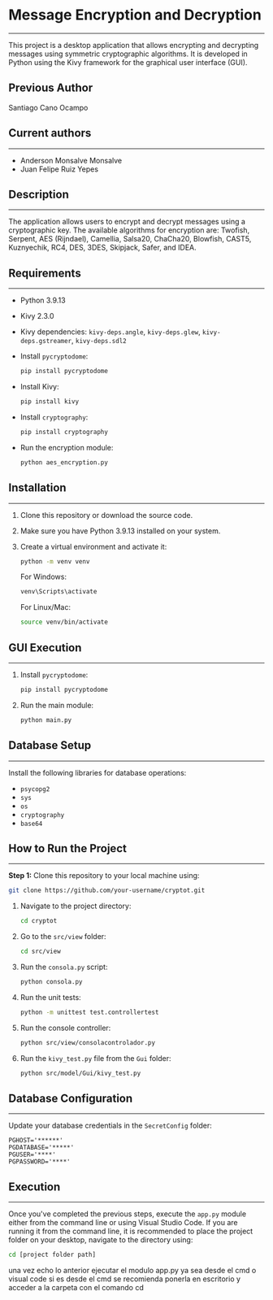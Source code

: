 # Message Encryption and Decryption
____________________________  
This project is a desktop application that allows encrypting and decrypting messages using symmetric cryptographic algorithms. It is developed in Python using the Kivy framework for the graphical user interface (GUI).
## Previous Author
Santiago Cano Ocampo


## Current authors
____________________________  
- Anderson Monsalve Monsalve  
- Juan Felipe Ruiz Yepes  

## Description
____________________________  
The application allows users to encrypt and decrypt messages using a cryptographic key. The available algorithms for encryption are: Twofish, Serpent, AES (Rijndael), Camellia, Salsa20, ChaCha20, Blowfish, CAST5, Kuznyechik, RC4, DES, 3DES, Skipjack, Safer, and IDEA.

## Requirements
____________________________  
- Python 3.9.13  
- Kivy 2.3.0  
- Kivy dependencies: `kivy-deps.angle`, `kivy-deps.glew`, `kivy-deps.gstreamer`, `kivy-deps.sdl2`  
- Install `pycryptodome`:

  ```bash
  pip install pycryptodome
  ```

- Install Kivy:

  ```bash
  pip install kivy
  ```

- Install `cryptography`:

  ```bash
  pip install cryptography
  ```

- Run the encryption module:

  ```bash
  python aes_encryption.py
  ```

## Installation
____________________________  
1. Clone this repository or download the source code.  
2. Make sure you have Python 3.9.13 installed on your system.  
3. Create a virtual environment and activate it:

   ```bash
   python -m venv venv
   ```

   For Windows:

   ```bash
   venv\Scripts\activate
   ```

   For Linux/Mac:

   ```bash
   source venv/bin/activate
   ```

## GUI Execution
____________________________  
1. Install `pycryptodome`:

   ```bash
   pip install pycryptodome
   ```

2. Run the main module:

   ```bash
   python main.py
   ```

## Database Setup
____________________________  
Install the following libraries for database operations:  

- `psycopg2`  
- `sys`  
- `os`  
- `cryptography`  
- `base64`  

## How to Run the Project
____________________________  

**Step 1:** Clone this repository to your local machine using:

```bash
git clone https://github.com/your-username/cryptot.git
```

1. Navigate to the project directory:

   ```bash
   cd cryptot
   ```

2. Go to the `src/view` folder:

   ```bash
   cd src/view
   ```

3. Run the `consola.py` script:

   ```bash
   python consola.py
   ```

4. Run the unit tests:

   ```bash
   python -m unittest test.controllertest
   ```

5. Run the console controller:

   ```bash
   python src/view/consolacontrolador.py
   ```

6. Run the `kivy_test.py` file from the `Gui` folder:

   ```bash
   python src/model/Gui/kivy_test.py
   ```

## Database Configuration
____________________________  
Update your database credentials in the `SecretConfig` folder:

```plaintext
PGHOST='******'
PGDATABASE='*****'
PGUSER='****'
PGPASSWORD='****'
```

## Execution
____________________________  
Once you've completed the previous steps, execute the `app.py` module either from the command line or using Visual Studio Code. If you are running it from the command line, it is recommended to place the project folder on your desktop, navigate to the directory using:

```bash
cd [project folder path]
```

una vez echo lo anterior ejecutar el modulo app.py 
ya sea desde el cmd o visual code 
si es desde el cmd se recomienda ponerla en escritorio y acceder a la carpeta con el comando cd 

